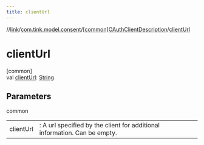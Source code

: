 ```yaml
---
title: clientUrl
---
```

//[link](../../../index.html)/[com.tink.model.consent](../index.html)/[[common]OAuthClientDescription](index.html)/[clientUrl](client-url.html)



# clientUrl



[common]\
val [clientUrl](client-url.html): [String](https://kotlinlang.org/api/latest/jvm/stdlib/kotlin/-string/index.html)



## Parameters


common

| | |
|---|---|
| clientUrl | : A url specified by the client for additional information. Can be empty. |





